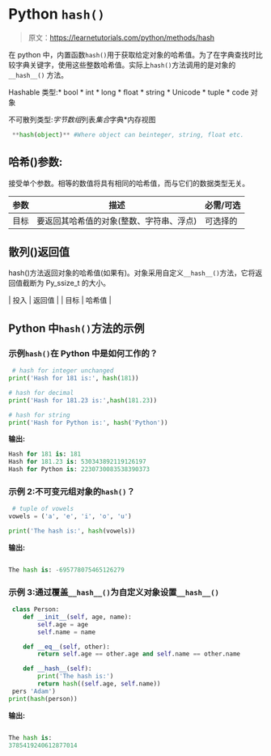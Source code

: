 # Python `hash()`

> 原文：<https://learnetutorials.com/python/methods/hash>

在 python 中，内置函数`hash()`用于获取给定对象的哈希值。为了在字典查找时比较字典关键字，使用这些整数哈希值。实际上`hash()`方法调用的是对象的 `__hash__()` 方法。

Hashable 类型:* bool * int * long * float * string * Unicode * tuple * code 对象

不可散列类型:*字节数组*列表*集合*字典*内存视图

```py
 **hash(object)** #Where object can beinteger, string, float etc. 

```

## 哈希()参数:

接受单个参数。相等的数值将具有相同的哈希值，而与它们的数据类型无关。

| 参数 | 描述 | 必需/可选 |
| --- | --- | --- |
| 目标 | 要返回其哈希值的对象(整数、字符串、浮点) | 可选择的 |

## 散列()返回值

hash()方法返回对象的哈希值(如果有)。对象采用自定义`__hash__()`方法，它将返回值截断为 Py_ssize_t 的大小。

| 投入 | 返回值 |
| 目标 | 哈希值 |

## Python 中`hash()`方法的示例

### 示例`hash()`在 Python 中是如何工作的？

```py
 # hash for integer unchanged
print('Hash for 181 is:', hash(181))

# hash for decimal
print('Hash for 181.23 is:',hash(181.23))

# hash for string
print('Hash for Python is:', hash('Python')) 

```

**输出:**

```py
Hash for 181 is: 181
Hash for 181.23 is: 530343892119126197
Hash for Python is: 2230730083538390373 
```

### 示例 2:不可变元组对象的`hash()`？

```py
 # tuple of vowels
vowels = ('a', 'e', 'i', 'o', 'u')

print('The hash is:', hash(vowels)) 
```

**输出:**

```py

The hash is: -695778075465126279 
```

### 示例 3:通过覆盖`__hash__()`为自定义对象设置`__hash__()`

```py
 class Person:
    def __init__(self, age, name):
        self.age = age
        self.name = name

    def __eq__(self, other):
        return self.age == other.age and self.name == other.name

    def __hash__(self):
        print('The hash is:')
        return hash((self.age, self.name))
 pers 'Adam')
print(hash(person)) 

```

**输出:**

```py

The hash is:
3785419240612877014 
```